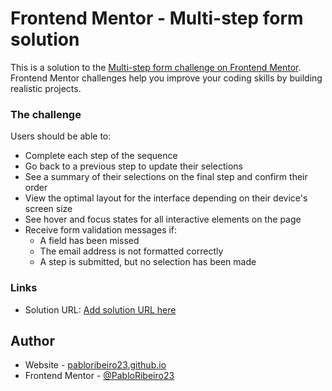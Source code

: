 # Frontend Mentor - Multi-step form solution

This is a solution to the [Multi-step form challenge on Frontend Mentor](https://www.frontendmentor.io/challenges/multistep-form-YVAnSdqQBJ). Frontend Mentor challenges help you improve your coding skills by building realistic projects. 

### The challenge

Users should be able to:

- Complete each step of the sequence
- Go back to a previous step to update their selections
- See a summary of their selections on the final step and confirm their order
- View the optimal layout for the interface depending on their device's screen size
- See hover and focus states for all interactive elements on the page
- Receive form validation messages if:
  - A field has been missed
  - The email address is not formatted correctly
  - A step is submitted, but no selection has been made

### Links
- Solution URL: [Add solution URL here](https://pabloribeiro23.github.io/multi-step-form)
## Author

- Website - [pabloribeiro23.github.io](pabloribeiro23.github.io)
- Frontend Mentor - [@PabloRibeiro23](https://www.frontendmentor.io/profile/PabloRibeiro23)

